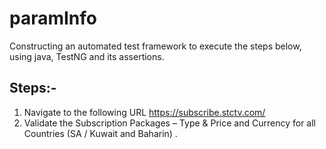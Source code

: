 # paramInfo

Constructing an automated test framework to execute the steps below, using java, TestNG and its assertions.



Steps:-
----------
1. Navigate to the following URL https://subscribe.stctv.com/
2. Validate the Subscription Packages – Type & Price and Currency for all Countries (SA /
Kuwait and Baharin) .
